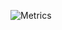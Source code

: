 ![Metrics](https://metrics.lecoq.io/oxicode?template=classic&followup=1&isocalendar=1&pagespeed=1&pagespeed.detailed=false&pagespeed.screenshot=false&isocalendar.duration=half-year&config.timezone=America%2FLima)
